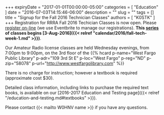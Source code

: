 +++
expiryDate = "2017-01-01T00:00:00-05:00"
categories = [ "Education" ]
date = "2016-07-03T14:15:46-06:00"
description = ""
slug = ""
tags = []
title = "Signup for the Fall 2016 Technician Classes"
authors = [ "K0STK" ]
+++
Registration for RRRA Fall 2016 Techician Classes is now open. Please [register on-line](https://www.eventbrite.com/e/fcc-ham-radio-license-class-tickets-26316726036) (we use Eventbrite to manage our registrations). **This [series](/dates/fall-2016-technician) of classes begins [3-Aug-2016]({{< relref "calendar/2016/fall-tech-week-1.md" >}})**.
<!--more-->
Our Amateur Radio license classes are
held Wednesday evenings, from 7:00pm to 9:00pm, on the 3rd floor of the 
{{% hcard p-name="West Fargo Public Library" p-adr="109 3rd St E" p-loc="West Fargo" p-reg="ND" p-zip="58078" p-url="http://www.westfargolibrary.com" %}}

There is no charge for instruction; however a textbook is required
(approximate cost $30).

Detailed class information, including links to purchase the required text books, is available on our [2016-2017 Education and Testing page]({{< relref "/education-and-testing.md#textbooks" >}}).

Please contact {{< mailto W0HNV name >}} if you have any questions.
